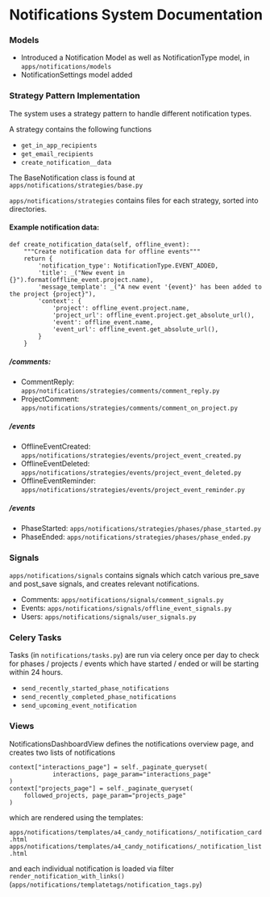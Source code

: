 # Notifications System Documentation

### Models

- Introduced a Notification Model as well as NotificationType model, in `apps/notifications/models`
- NotificationSettings model added

### Strategy Pattern Implementation
The system uses a strategy pattern to handle different notification types.

A strategy contains the following functions

- `get_in_app_recipients`
- `get_email_recipients`
- `create_notification__data`

The BaseNotification class is found at `apps/notifications/strategies/base.py`

`apps/notifications/strategies` contains files for each strategy, sorted into directories.

#### Example notification data:
```
def create_notification_data(self, offline_event):
    """Create notification data for offline events"""
    return {
        'notification_type': NotificationType.EVENT_ADDED,
        'title': _("New event in {}").format(offline_event.project.name),
        'message_template': _("A new event '{event}' has been added to the project {project}"),
        'context': {
            'project': offline_event.project.name,
            'project_url': offline_event.project.get_absolute_url(),
            'event': offline_event.name,
            'event_url': offline_event.get_absolute_url(),
        }
    }
```
##### /comments:

- CommentReply: `apps/notifications/strategies/comments/comment_reply.py`
- ProjectComment: `apps/notifications/strategies/comments/comment_on_project.py`

##### /events

- OfflineEventCreated: `apps/notifications/strategies/events/project_event_created.py`
- OfflineEventDeleted: `apps/notifications/strategies/events/project_event_deleted.py`
- OfflineEventReminder: `apps/notifications/strategies/events/project_event_reminder.py`

##### /events

- PhaseStarted: `apps/notifications/strategies/phases/phase_started.py`
- PhaseEnded: `apps/notifications/strategies/phases/phase_ended.py`

### Signals 

`apps/notifications/signals` contains signals which catch various pre_save and post_save signals, and creates relevant notifications.

- Comments: `apps/notifications/signals/comment_signals.py`
- Events: `apps/notifications/signals/offline_event_signals.py`
- Users: `apps/notifications/signals/user_signals.py`


### Celery Tasks

Tasks (in `notifications/tasks.py`) are run via celery once per day to check for phases / projects / events which have started / ended or will be starting within 24 hours.

- `send_recently_started_phase_notifications`
- `send_recently_completed_phase_notifications`
- `send_upcoming_event_notification`

### Views

NotificationsDashboardView defines the notifications overview page, and  creates two lists of notifications 

```
context["interactions_page"] = self._paginate_queryset(
            interactions, page_param="interactions_page"
)
context["projects_page"] = self._paginate_queryset(
    followed_projects, page_param="projects_page"
)
```

which are rendered using the templates:

`apps/notifications/templates/a4_candy_notifications/_notification_card.html`
`apps/notifications/templates/a4_candy_notifications/_notification_list.html`

and each individual notification is loaded via filter `render_notification_with_links()` (`apps/notifications/templatetags/notification_tags.py`)